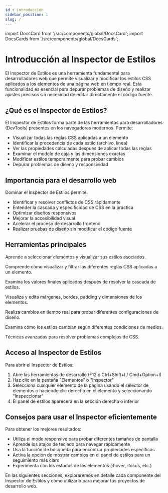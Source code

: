 ```yaml
---
id : introduccion
sidebar_position: 1
slug: /
---
```


import DocsCard from '/src/components/global/DocsCard';
import DocsCards from '/src/components/global/DocsCards';

# Introducción al Inspector de Estilos

El Inspector de Estilos es una herramienta fundamental para desarrolladores web que permite visualizar y modificar los estilos CSS aplicados a los elementos de una página web en tiempo real. Esta funcionalidad es esencial para depurar problemas de diseño y realizar ajustes precisos sin necesidad de editar directamente el código fuente.

## ¿Qué es el Inspector de Estilos?

El Inspector de Estilos forma parte de las herramientas para desarrolladores (DevTools) presentes en los navegadores modernos. Permite:

- Visualizar todas las reglas CSS aplicadas a un elemento
- Identificar la procedencia de cada estilo (archivo, línea)
- Ver las propiedades calculadas después de aplicar todas las reglas
- Examinar el modelo de caja y las dimensiones exactas
- Modificar estilos temporalmente para probar cambios
- Depurar problemas de diseño y responsividad

## Importancia para el desarrollo web

Dominar el Inspector de Estilos permite:

- Identificar y resolver conflictos de CSS rápidamente
- Entender la cascada y especificidad de CSS en la práctica
- Optimizar diseños responsivos
- Mejorar la accesibilidad visual
- Acelerar el proceso de desarrollo frontend
- Realizar pruebas de diseño sin modificar el código fuente

## Herramientas principales

<DocsCards>
  <DocsCard header="Inspeccionar Estilos" href="/style/inspeccionar-estilos">
    <p>Aprende a seleccionar elementos y visualizar sus estilos asociados.</p>
  </DocsCard>
  <DocsCard header="Reglas CSS" href="/style/reglas-css">
    <p>Comprende cómo visualizar y filtrar las diferentes reglas CSS aplicadas a un elemento.</p>
  </DocsCard>
  <DocsCard header="Propiedades Calculadas" href="/style/propiedades-calculadas">
    <p>Examina los valores finales aplicados después de resolver la cascada de estilos.</p>
  </DocsCard>
  <DocsCard header="Modelo de Cajas" href="/style/cajas-modelo">
    <p>Visualiza y edita márgenes, bordes, padding y dimensiones de los elementos.</p>
  </DocsCard>
</DocsCards>

<DocsCards>
  <DocsCard header="Modificar Estilos" href="/style/modificar-estilos">
    <p>Realiza cambios en tiempo real para probar diferentes configuraciones de diseño.</p>
  </DocsCard>
  <DocsCard header="Media Queries" href="/style/ver-medias-queries">
    <p>Examina cómo los estilos cambian según diferentes condiciones de medios.</p>
  </DocsCard>
  <DocsCard header="Depurar Estilos" href="/style/depurar-estilos">
    <p>Técnicas avanzadas para resolver problemas complejos de CSS.</p>
  </DocsCard>
</DocsCards>

## Acceso al Inspector de Estilos

Para abrir el Inspector de Estilos:

1. Abre las herramientas de desarrollo (F12 o Ctrl+Shift+I / Cmd+Option+I)
2. Haz clic en la pestaña "Elementos" o "Inspector"
3. Selecciona cualquier elemento de la página usando el selector de elementos o haciendo clic derecho en el elemento y seleccionando "Inspeccionar"
4. El panel de estilos aparecerá en la sección derecha o inferior

## Consejos para usar el Inspector eficientemente

Para obtener los mejores resultados:

- Utiliza el modo responsive para probar diferentes tamaños de pantalla
- Aprende los atajos de teclado para navegar rápidamente
- Usa la función de búsqueda para encontrar propiedades específicas
- Activa la opción de mostrar cambios en el panel de estilos para un seguimiento más claro
- Experimenta con los estados de los elementos (:hover, :focus, etc.)

En las siguientes secciones, exploraremos en detalle cada componente del Inspector de Estilos y cómo utilizarlo para mejorar tus proyectos de desarrollo web.
